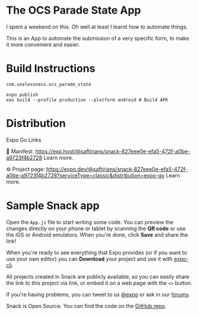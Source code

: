 # The OCS Parade State App

I spent a weekend on this. Oh well at least I learnt how to automate things.

This is an App to automate the submission of a very specific form, to make it more convenient and easier.

# Build Instructions

`com.uselessness.ocs_parade_state`

```
expo publish
eas build --profile production --platform android # Build APK
```

# Distribution

Expo Go Links

📝  Manifest: https://exp.host/@saftirians/snack-827eee0e-efa5-472f-a0be-a9723f4b2728 Learn more.

⚙️   Project page: https://expo.dev/@saftirians/snack-827eee0e-efa5-472f-a0be-a9723f4b2728?serviceType=classic&distribution=expo-go Learn more.

# Sample Snack app

Open the `App.js` file to start writing some code. You can preview the changes directly on your phone or tablet by scanning the **QR code** or use the iOS or Android emulators. When you're done, click **Save** and share the link!

When you're ready to see everything that Expo provides (or if you want to use your own editor) you can **Download** your project and use it with [expo-cli](https://docs.expo.io/get-started/installation).

All projects created in Snack are publicly available, so you can easily share the link to this project via link, or embed it on a web page with the `<>` button.

If you're having problems, you can tweet to us [@expo](https://twitter.com/expo) or ask in our [forums](https://forums.expo.io/c/snack).

Snack is Open Source. You can find the code on the [GitHub repo](https://github.com/expo/snack).
